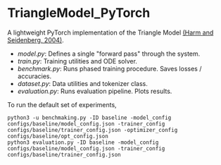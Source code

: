 # TriangleModel_PyTorch
A lightweight PyTorch implementation of the Triangle Model [(Harm and Seidenberg, 2004)](https://psycnet.apa.org/record/2004-15929-005). 
- *model.py*: Defines a single "forward pass" through the system.
- *train.py*: Training utilities and ODE solver.
- *benchmark.py*: Runs phased training procedure. Saves losses / accuracies.
- *dataset.py*: Data utilities and tokenizer class.
- *evaluation.py*: Runs evaluation pipeline. Plots results.

To run the default set of experiments,
```
python3 -u benchmaking.py -ID baseline -model_config configs/baseline/model_config.json -trainer_config configs/baseline/trainer_config.json -optimizer_config configs/baseline/opt_config.json
python3 evaluation.py -ID baseline -model_config configs/baseline/model_config.json -trainer_config configs/baseline/trainer_config.json
```
